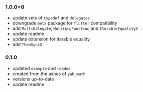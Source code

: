 ### 1.0.0+8
- update sets of `typedef` and `delegates`
- downgrade `meta` package for `flutter` compatibility
- add `MultiDelegate`, `MultiArgFunction` and `IterableEqualityX`
- update readme
- update extension for itarable equality
- add `ThenSyncX`


### 0.1.0
- updated `example` and `readme`
- created from the ashes of `yak_math`
- versions up-to-date
- update readme